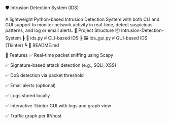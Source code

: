 🛡️ Intrusion Detection System (IDS)




A lightweight Python-based Intrusion Detection System with both CLI and GUI support to monitor network activity in real-time, detect suspicious patterns, and log or email alerts.
📁 Project Structure
   📦 Intrusion-Detection-System
 ┣ 🐍 ids.py         # CLI-based IDS
 ┣ 🖼️ ids_gui.py     # GUI-based IDS (Tkinter)
 ┗ 📄 README.md      

 🔧 Features
✅ Real-time packet sniffing using Scapy

✅ Signature-based attack detection (e.g., SQLi, XSS)

✅ DoS detection via packet threshold

✅ Email alerts (optional)

✅ Logs stored locally

✅ Interactive Tkinter GUI with logs and graph view

✅ Traffic graph per IP/host
